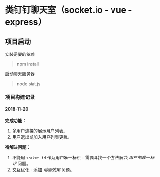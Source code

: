 # 类钉钉聊天室（socket.io - vue - express）

## 项目启动

安装需要的依赖

> npm install

启动聊天服务器

> node stat.js

### 项目构建记录

#### 2018-11-20

**完成功能：**

1. 多用户连接的展示用户列表。
2. 用户退出或加入用户列表更新。

**待解决问题：**

1. 不能用 `socket.id` 作为用户唯一标识 - 需要寻找一个方法解决 *用户的唯一标识* 问题。
2. 交互优化 - 添加 *动画效果* 问题。
